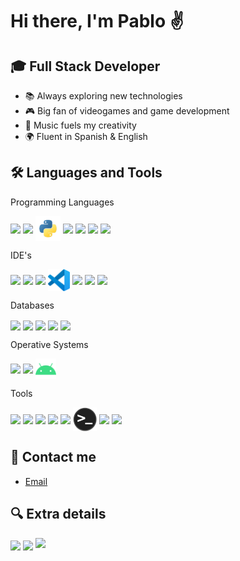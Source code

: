  Hi there, I'm Pablo ✌
=============
## 🎓 Full Stack Developer
- 📚 Always exploring new technologies
- 🎮 Big fan of videogames and game development
- 🎵 Music fuels my creativity
- 🌍 Fluent in Spanish & English


## 🛠 Languages and Tools 
<p>
    <p>
        Programming Languages
        <p>
            <img align="center" width="40px" src="https://cdn.iconscout.com/icon/free/png-512/java-43-569305.png"/> 
            <img align="center" width="30px" src="https://upload.wikimedia.org/wikipedia/commons/thumb/7/74/Kotlin_Icon.png/1200px-Kotlin_Icon.png"/> 
            <img align="center" width="40px" src="https://raw.githubusercontent.com/github/explore/80688e429a7d4ef2fca1e82350fe8e3517d3494d/topics/python/python.png"/>
            <img align="center" width="40px" src="https://cdn.icon-icons.com/icons2/844/PNG/512/HTML5_icon-icons.com_67090.png"/>
            <img align="center" width="30px" src="https://logodix.com/logo/1111652.png"/>   
            <img align="center" width="30px" src="https://cdn.icon-icons.com/icons2/2108/PNG/512/javascript_icon_130900.png"/>
            <img align="center" width="40px" src="https://upload.wikimedia.org/wikipedia/commons/thumb/2/27/PHP-logo.svg/2560px-PHP-logo.svg.png"/>
        </p>
    </p>
    <p>
        IDE's
        <p>
            <img align="center" width="35px" src="https://www.eclipse.org/downloads/images/committers.png"/>
            <img align="center" width="35px" src="https://upload.wikimedia.org/wikipedia/commons/thumb/c/c1/Android_Studio_icon_%282023%29.svg/2048px-Android_Studio_icon_%282023%29.svg.png"/>
            <img align="center" width="35px" src="https://upload.wikimedia.org/wikipedia/commons/thumb/5/59/Visual_Studio_Icon_2019.svg/125px-Visual_Studio_Icon_2019.svg.png"/>
            <img align="center" width="35px" src="https://raw.githubusercontent.com/github/explore/80688e429a7d4ef2fca1e82350fe8e3517d3494d/topics/visual-studio-code/visual-studio-code.png"/>
            <img align="center" width="35px" src="https://cdn.icon-icons.com/icons2/1381/PNG/512/intellij_93550.png"/>
            <img align="center" width="35px" src="https://cdn.icon-icons.com/icons2/1381/PNG/512/pycharm_93936.png"/>
            <img align="center" width="40px" src="https://img.utdstc.com/icon/29f/b8c/29fb8ca7d51ee52cd1b89848d36bc2e2dcade52591409f9c8115752383f07360:200"/>
        </p>
    </p>
    <p>
        Databases
        <p>
            <img align="center" width="38px" src="https://cdn.icon-icons.com/icons2/2415/PNG/512/mysql_original_wordmark_logo_icon_146417.png"/>
            <img align="center" width="38px" src="https://upload.wikimedia.org/wikipedia/commons/thumb/9/97/Sqlite-square-icon.svg/256px-Sqlite-square-icon.svg.png"/>
            <img align="center" width="28px" src="https://ravendb.net/wp-content/uploads/2021/03/Group-8093.png"/>
            <img align="center" width="38px" src="https://img.icons8.com/color/50/000000/mongodb.png"/>
            <img align="center" width="38px" src="https://mariadb.com/wp-content/uploads/2019/11/mariadb-logo-vert_blue-transparent.png"/>
        </p>
    </p>
    <p>
        Operative Systems
        <p>
            <img align="center" width="33px" src="https://cdn.icon-icons.com/icons2/836/PNG/512/Windows_Phone_icon-icons.com_66782.png"/>
            <img align="center" width="33px" src="https://cdn.icon-icons.com/icons2/46/PNG/128/linux_penguin_animal_9362.png"/>
            <img align="center" width="33px" src="https://raw.githubusercontent.com/github/explore/80688e429a7d4ef2fca1e82350fe8e3517d3494d/topics/android/android.png"/>
        </p>
    </p>
    <p>
        Tools
        <p>
            <img align="center" width="38px" src="https://cdn.icon-icons.com/icons2/2699/PNG/512/virtualbox_logo_icon_169253.png"/>
            <img align="center" width="38px" src="https://cdn-icons-png.flaticon.com/512/25/25231.png"/>
            <img align="center" width="50px" src="https://cdn.iconscout.com/icon/free/png-256/git-1-226092.png"/>
            <img align="center" width="35px" src="https://cdn.worldvectorlogo.com/logos/xampp.svg"/>
            <img align="center" width="38px" src="https://www.bairesdev.com/wp-content/uploads/2020/07/hibernate-java-framework-logo-01.png"/>
            <img align="center" width="38px" src="https://raw.githubusercontent.com/github/explore/d92924b1d925bb134e308bd29c9de6c302ed3beb/topics/terminal/terminal.png"/>
            <img align="center" width="50px" src="https://sps-lab.org/post/2024_windows_bash/featured.png"/>
            <img align="center" width="38px" src="https://cdn2.unrealengine.com/ue-logotype-2023-vertical-white-1686x2048-bbfded26daa7.png"/>
        </p>
    </p>
</p>
  
## :speech_balloon: Contact me 

<!--- [Linkedin](https://www.linkedin.com/in/smunozli)-->
- [Email](mailto:pablomunozlillo@gmail.com?subject=[GitHub]%20New%20Contact)


## 🔍 Extra details
<img align="center" src="https://github-readme-stats.vercel.app/api?username=haxgon&hide=issues&show_icons=true" />
<img align="center" src="https://github-readme-stats.vercel.app/api/top-langs/?username=haxgon&layout=compact" />
<img src="https://visitor-badge.laobi.icu/badge?page_id=pableraas.pableraas" />
<!--<details>
  <!--<summary>:zap: Recent GitHub Activity</summary>-->
  <!--DELETE_START_SECTION:activity-->
  <!--DELETE_END_SECTION:activity-->
<!--</details>-->
<!--</br>-->
